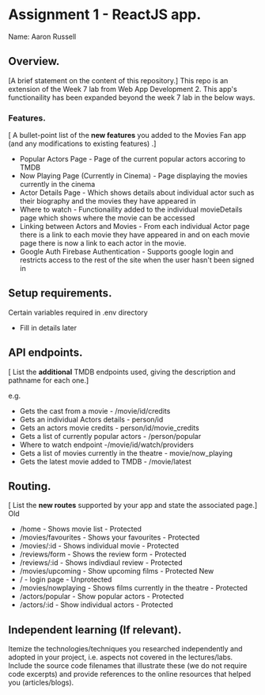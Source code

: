 # Assignment 1 - ReactJS app.

Name: Aaron Russell

## Overview.

[A brief statement on the content of this repository.]
This repo is an extension of the Week 7 lab from Web App Development 2. This app's functionaility has been expanded beyond the week 7 lab in the below ways.

### Features.
[ A bullet-point list of the __new features__ you added to the Movies Fan app (and any modifications to existing features) .]
 
+ Popular Actors Page - Page of the current popular actors accoring to TMDB
+ Now Playing Page (Currently in Cinema) - Page displaying the movies currently in the cinema
+ Actor Details Page - Which shows details about individual actor such as their biography and the movies they have appeared in
+ Where to watch - Functionaility added to the individual movieDetails page which shows where the movie can be accessed
+ Linking between Actors and Movies - From each individual Actor page there is a link to each movie they have appeared in and on each movie page there is now a link to each actor in the movie.
+ Google Auth Firebase Authentication - Supports google login and restricts access to the rest of the site when the user hasn't been signed in

## Setup requirements.

Certain variables required in .env directory
- Fill in details later

## API endpoints.

[ List the __additional__ TMDB endpoints used, giving the description and pathname for each one.] 

e.g.
+ Gets the cast from a movie - /movie/id/credits
+ Gets an individual Actors details - person/id
+ Gets an actors movie credits - person/id/movie_credits
+ Gets a list of currently popular actors - /person/popular
+ Where to watch endpoint -/movie/id/watch/providers
+ Gets a list of movies currently in the theatre - movie/now_playing
+ Gets the latest movie added to TMDB - /movie/latest

## Routing.

[ List the __new routes__ supported by your app and state the associated page.]
Old
+ /home - Shows movie list - Protected
+ /movies/favourites - Shows your favourites - Protected
+ /movies/:id - Shows individual movie - Protected
+ /reviews/form - Shows the review form - Protected
+ /reviews/:id - Shows indivdiaul review - Protected
+ /movies/upcoming - Show upcoming films - Protected
New 
+ / - login page - Unprotected
+ /movies/nowplaying - Shows films currently in the theatre - Protected
+ /actors/popular - Show popular actors - Protected
+ /actors/:id - Show individual actors - Protected
## Independent learning (If relevant).

Itemize the technologies/techniques you researched independently and adopted in your project, 
i.e. aspects not covered in the lectures/labs. Include the source code filenames that illustrate these 
(we do not require code excerpts) and provide references to the online resources that helped you (articles/blogs).